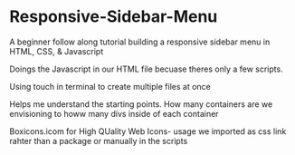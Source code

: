 # Responsive-Sidebar-Menu
A beginner follow along tutorial building a responsive sidebar menu in HTML, CSS, &amp; Javascript


Doings the Javascript in our HTML file becuase theres only a few scripts. 

Using touch in terminal to create multiple files at once

Helps me understand the starting points. How many containers are we envisioning to howw many divs inside of each container

Boxicons.icom for High QUality Web Icons- usage we imported as css link rahter than a package or manually in the scripts